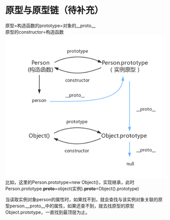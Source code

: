 # 原型与原型链（待补充）  
原型=构造函数的prototype=对象的__proto__  
原型的constructor=构造函数  
![](./原型链.png)  
比如，这里的Person.prototype=new Object()，实现继承，此时Person.prototype.__proto__=object(实例).__proto__=Object().prototype)  

当读取实例对象person的属性时，如果找不到，就会查找与该实例对象关联的原型person.__proto__中的属性，如果还查不到，就去找原型的原型Object.prototype，一直找到最顶层为止。